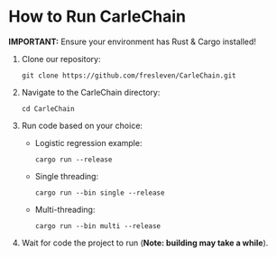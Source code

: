 # How to Run CarleChain

__IMPORTANT:__ Ensure your environment has Rust & Cargo installed!

1. Clone our repository: 

    `git clone https://github.com/fresleven/CarleChain.git`

2. Navigate to the CarleChain directory:

    `cd CarleChain`

3. Run code based on your choice:
    - Logistic regression example:

        `cargo run --release`

    - Single threading:

        `cargo run --bin single --release`
    
    - Multi-threading:

        `cargo run --bin multi --release`

4. Wait for code the project to run (__Note: building may take a while__).